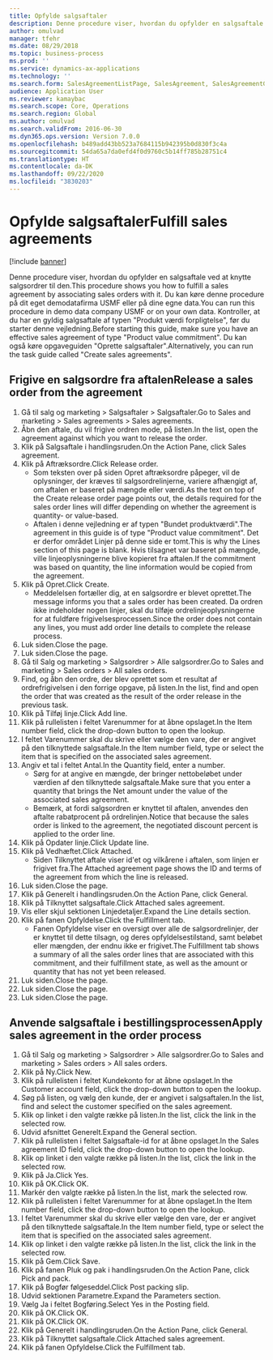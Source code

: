 ```yaml
---
title: Opfylde salgsaftaler
description: Denne procedure viser, hvordan du opfylder en salgsaftale ved at knytte salgsordrer til den.
author: omulvad
manager: tfehr
ms.date: 08/29/2018
ms.topic: business-process
ms.prod: ''
ms.service: dynamics-ax-applications
ms.technology: ''
ms.search.form: SalesAgreementListPage, SalesAgreement, SalesAgreementGenerateReleaseOrder, SalesTableListPage, SalesTable, AgreementLine, SalesCreateOrder,  SalesEditLines, SalesAgreementHistory
audience: Application User
ms.reviewer: kamaybac
ms.search.scope: Core, Operations
ms.search.region: Global
ms.author: omulvad
ms.search.validFrom: 2016-06-30
ms.dyn365.ops.version: Version 7.0.0
ms.openlocfilehash: b489add43bb523a7684115b942395b0d830f3c4a
ms.sourcegitcommit: 54da65a7da0efd4f0d9760c5b14ff785b28751c4
ms.translationtype: HT
ms.contentlocale: da-DK
ms.lasthandoff: 09/22/2020
ms.locfileid: "3830203"
---
```

# <a name="fulfill-sales-agreements"></a><span data-ttu-id="041de-103">Opfylde salgsaftaler</span><span class="sxs-lookup"><span data-stu-id="041de-103">Fulfill sales agreements</span></span>

[!include [banner](../../includes/banner.md)]

<span data-ttu-id="041de-104">Denne procedure viser, hvordan du opfylder en salgsaftale ved at knytte salgsordrer til den.</span><span class="sxs-lookup"><span data-stu-id="041de-104">This procedure shows you how to fulfill a sales agreement by associating sales orders with it.</span></span> <span data-ttu-id="041de-105">Du kan køre denne procedure på dit eget demodatafirma USMF eller på dine egne data.</span><span class="sxs-lookup"><span data-stu-id="041de-105">You can run this procedure in demo data company USMF or on your own data.</span></span> <span data-ttu-id="041de-106">Kontroller, at du har en gyldig salgsaftale af typen "Produkt værdi forpligtelse", før du starter denne vejledning.</span><span class="sxs-lookup"><span data-stu-id="041de-106">Before starting this guide, make sure you have an effective sales agreement of type "Product value commitment".</span></span> <span data-ttu-id="041de-107">Du kan også køre opgaveguiden "Oprette salgsaftaler".</span><span class="sxs-lookup"><span data-stu-id="041de-107">Alternatively, you can run the task guide called "Create sales agreements".</span></span>  




## <a name="release-a-sales-order-from-the-agreement"></a><span data-ttu-id="041de-108">Frigive en salgsordre fra aftalen</span><span class="sxs-lookup"><span data-stu-id="041de-108">Release a sales order from the agreement</span></span>
1. <span data-ttu-id="041de-109">Gå til salg og marketing > Salgsaftaler > Salgsaftaler.</span><span class="sxs-lookup"><span data-stu-id="041de-109">Go to Sales and marketing > Sales agreements > Sales agreements.</span></span>
2. <span data-ttu-id="041de-110">Åbn den aftale, du vil frigive ordren mode, på listen.</span><span class="sxs-lookup"><span data-stu-id="041de-110">In the list, open the agreement against which you want to release the order.</span></span>
3. <span data-ttu-id="041de-111">Klik på Salgsaftale i handlingsruden.</span><span class="sxs-lookup"><span data-stu-id="041de-111">On the Action Pane, click Sales agreement.</span></span>
4. <span data-ttu-id="041de-112">Klik på Aftræksordre.</span><span class="sxs-lookup"><span data-stu-id="041de-112">Click Release order.</span></span>
    * <span data-ttu-id="041de-113">Som teksten over på siden Opret aftræksordre påpeger, vil de oplysninger, der kræves til salgsordrelinjerne, variere afhængigt af, om aftalen er baseret på mængde eller værdi.</span><span class="sxs-lookup"><span data-stu-id="041de-113">As the text on top of the  Create release order page points out, the details required for the sales order lines will differ depending on whether the agreement is quantity- or value-based.</span></span>  
    * <span data-ttu-id="041de-114">Aftalen i denne vejledning er af typen "Bundet produktværdi".</span><span class="sxs-lookup"><span data-stu-id="041de-114">The agreement in this guide is of type "Product value commitment".</span></span> <span data-ttu-id="041de-115">Det er derfor området Linjer på denne side er tomt.</span><span class="sxs-lookup"><span data-stu-id="041de-115">This is why the Lines section of this page is blank.</span></span> <span data-ttu-id="041de-116">Hvis tilsagnet var baseret på mængde, ville linjeoplysningerne blive kopieret fra aftalen.</span><span class="sxs-lookup"><span data-stu-id="041de-116">If the commitment was based on quantity, the line information would be copied from the agreement.</span></span>  
5. <span data-ttu-id="041de-117">Klik på Opret.</span><span class="sxs-lookup"><span data-stu-id="041de-117">Click Create.</span></span>
    * <span data-ttu-id="041de-118">Meddelelsen fortæller dig, at en salgsordre er blevet oprettet.</span><span class="sxs-lookup"><span data-stu-id="041de-118">The message informs you that a sales order has been created.</span></span> <span data-ttu-id="041de-119">Da ordren ikke indeholder nogen linjer, skal du tilføje ordrelinjeoplysningerne for at fuldføre frigivelsesprocessen.</span><span class="sxs-lookup"><span data-stu-id="041de-119">Since the order does not contain any lines, you must add order line details to complete the release process.</span></span>   
6. <span data-ttu-id="041de-120">Luk siden.</span><span class="sxs-lookup"><span data-stu-id="041de-120">Close the page.</span></span>
7. <span data-ttu-id="041de-121">Luk siden.</span><span class="sxs-lookup"><span data-stu-id="041de-121">Close the page.</span></span>
8. <span data-ttu-id="041de-122">Gå til Salg og marketing > Salgsordrer > Alle salgsordrer.</span><span class="sxs-lookup"><span data-stu-id="041de-122">Go to Sales and marketing > Sales orders > All sales orders.</span></span>
9. <span data-ttu-id="041de-123">Find, og åbn den ordre, der blev oprettet som et resultat af ordrefrigivelsen i den forrige opgave, på listen.</span><span class="sxs-lookup"><span data-stu-id="041de-123">In the list, find and open the order that was created as the result of the order release in the previous task.</span></span>
10. <span data-ttu-id="041de-124">Klik på Tilføj linje.</span><span class="sxs-lookup"><span data-stu-id="041de-124">Click Add line.</span></span>
11. <span data-ttu-id="041de-125">Klik på rullelisten i feltet Varenummer for at åbne opslaget.</span><span class="sxs-lookup"><span data-stu-id="041de-125">In the Item number field, click the drop-down button to open the lookup.</span></span>
12. <span data-ttu-id="041de-126">I feltet Varenummer skal du skrive eller vælge den vare, der er angivet på den tilknyttede salgsaftale.</span><span class="sxs-lookup"><span data-stu-id="041de-126">In the Item number field, type or select the item that is specified on the associated sales agreement.</span></span>
13. <span data-ttu-id="041de-127">Angiv et tal i feltet Antal.</span><span class="sxs-lookup"><span data-stu-id="041de-127">In the Quantity field, enter a number.</span></span>
    * <span data-ttu-id="041de-128">Sørg for at angive en mængde, der bringer nettobeløbet under værdien af den tilknyttede salgsaftale.</span><span class="sxs-lookup"><span data-stu-id="041de-128">Make sure that you enter a quantity that brings the Net amount under the value of the associated sales agreement.</span></span>  
    * <span data-ttu-id="041de-129">Bemærk, at fordi salgsordren er knyttet til aftalen, anvendes den aftalte rabatprocent på ordrelinjen.</span><span class="sxs-lookup"><span data-stu-id="041de-129">Notice that because the sales order is linked to the agreement, the negotiated discount percent is applied to the order line.</span></span>  
14. <span data-ttu-id="041de-130">Klik på Opdater linje.</span><span class="sxs-lookup"><span data-stu-id="041de-130">Click Update line.</span></span>
15. <span data-ttu-id="041de-131">Klik på Vedhæftet.</span><span class="sxs-lookup"><span data-stu-id="041de-131">Click Attached.</span></span>
    * <span data-ttu-id="041de-132">Siden Tilknyttet aftale viser id'et og vilkårene i aftalen, som linjen er frigivet fra.</span><span class="sxs-lookup"><span data-stu-id="041de-132">The Attached agreement page shows the ID and terms of the agreement from which the line is released.</span></span>  
16. <span data-ttu-id="041de-133">Luk siden.</span><span class="sxs-lookup"><span data-stu-id="041de-133">Close the page.</span></span>
17. <span data-ttu-id="041de-134">Klik på Generelt i handlingsruden.</span><span class="sxs-lookup"><span data-stu-id="041de-134">On the Action Pane, click General.</span></span>
18. <span data-ttu-id="041de-135">Klik på Tilknyttet salgsaftale.</span><span class="sxs-lookup"><span data-stu-id="041de-135">Click Attached sales agreement.</span></span>
19. <span data-ttu-id="041de-136">Vis eller skjul sektionen Linjedetaljer.</span><span class="sxs-lookup"><span data-stu-id="041de-136">Expand the Line details section.</span></span>
20. <span data-ttu-id="041de-137">Klik på fanen Opfyldelse.</span><span class="sxs-lookup"><span data-stu-id="041de-137">Click the Fulfillment tab.</span></span>
    * <span data-ttu-id="041de-138">Fanen Opfyldelse viser en oversigt over alle de salgsordrelinjer, der er knyttet til dette tilsagn, og deres opfyldelsestilstand, samt beløbet eller mængden, der endnu ikke er frigivet.</span><span class="sxs-lookup"><span data-stu-id="041de-138">The Fulfillment tab shows a summary of all the sales order lines that are associated with this commitment, and their fulfillment state, as well as the amount or quantity that has not yet been released.</span></span>   
21. <span data-ttu-id="041de-139">Luk siden.</span><span class="sxs-lookup"><span data-stu-id="041de-139">Close the page.</span></span>
22. <span data-ttu-id="041de-140">Luk siden.</span><span class="sxs-lookup"><span data-stu-id="041de-140">Close the page.</span></span>
23. <span data-ttu-id="041de-141">Luk siden.</span><span class="sxs-lookup"><span data-stu-id="041de-141">Close the page.</span></span>

## <a name="apply-sales-agreement-in-the-order-process"></a><span data-ttu-id="041de-142">Anvende salgsaftale i bestillingsprocessen</span><span class="sxs-lookup"><span data-stu-id="041de-142">Apply sales agreement in the order process</span></span>
1. <span data-ttu-id="041de-143">Gå til Salg og marketing > Salgsordrer > Alle salgsordrer.</span><span class="sxs-lookup"><span data-stu-id="041de-143">Go to Sales and marketing > Sales orders > All sales orders.</span></span>
2. <span data-ttu-id="041de-144">Klik på Ny.</span><span class="sxs-lookup"><span data-stu-id="041de-144">Click New.</span></span>
3. <span data-ttu-id="041de-145">Klik på rullelisten i feltet Kundekonto for at åbne opslaget.</span><span class="sxs-lookup"><span data-stu-id="041de-145">In the Customer account field, click the drop-down button to open the lookup.</span></span>
4. <span data-ttu-id="041de-146">Søg på listen, og vælg den kunde, der er angivet i salgsaftalen.</span><span class="sxs-lookup"><span data-stu-id="041de-146">In the list, find and select the customer specified on the sales agreement.</span></span>
5. <span data-ttu-id="041de-147">Klik op linket i den valgte række på listen.</span><span class="sxs-lookup"><span data-stu-id="041de-147">In the list, click the link in the selected row.</span></span>
6. <span data-ttu-id="041de-148">Udvid afsnittet Generelt.</span><span class="sxs-lookup"><span data-stu-id="041de-148">Expand the General section.</span></span>
7. <span data-ttu-id="041de-149">Klik på rullelisten i feltet Salgsaftale-id for at åbne opslaget.</span><span class="sxs-lookup"><span data-stu-id="041de-149">In the Sales agreement ID field, click the drop-down button to open the lookup.</span></span>
8. <span data-ttu-id="041de-150">Klik op linket i den valgte række på listen.</span><span class="sxs-lookup"><span data-stu-id="041de-150">In the list, click the link in the selected row.</span></span>
9. <span data-ttu-id="041de-151">Klik på Ja.</span><span class="sxs-lookup"><span data-stu-id="041de-151">Click Yes.</span></span>
10. <span data-ttu-id="041de-152">Klik på OK.</span><span class="sxs-lookup"><span data-stu-id="041de-152">Click OK.</span></span>
11. <span data-ttu-id="041de-153">Markér den valgte række på listen.</span><span class="sxs-lookup"><span data-stu-id="041de-153">In the list, mark the selected row.</span></span>
12. <span data-ttu-id="041de-154">Klik på rullelisten i feltet Varenummer for at åbne opslaget.</span><span class="sxs-lookup"><span data-stu-id="041de-154">In the Item number field, click the drop-down button to open the lookup.</span></span>
13. <span data-ttu-id="041de-155">I feltet Varenummer skal du skrive eller vælge den vare, der er angivet på den tilknyttede salgsaftale.</span><span class="sxs-lookup"><span data-stu-id="041de-155">In the Item number field, type or select the item that is specified on the associated sales agreement.</span></span>
14. <span data-ttu-id="041de-156">Klik op linket i den valgte række på listen.</span><span class="sxs-lookup"><span data-stu-id="041de-156">In the list, click the link in the selected row.</span></span>
15. <span data-ttu-id="041de-157">Klik på Gem.</span><span class="sxs-lookup"><span data-stu-id="041de-157">Click Save.</span></span>
16. <span data-ttu-id="041de-158">Klik på fanen Pluk og pak i handlingsruden.</span><span class="sxs-lookup"><span data-stu-id="041de-158">On the Action Pane, click Pick and pack.</span></span>
17. <span data-ttu-id="041de-159">Klik på Bogfør følgeseddel.</span><span class="sxs-lookup"><span data-stu-id="041de-159">Click Post packing slip.</span></span>
18. <span data-ttu-id="041de-160">Udvid sektionen Parametre.</span><span class="sxs-lookup"><span data-stu-id="041de-160">Expand the Parameters section.</span></span>
19. <span data-ttu-id="041de-161">Vælg Ja i feltet Bogføring.</span><span class="sxs-lookup"><span data-stu-id="041de-161">Select Yes in the Posting field.</span></span>
20. <span data-ttu-id="041de-162">Klik på OK.</span><span class="sxs-lookup"><span data-stu-id="041de-162">Click OK.</span></span>
21. <span data-ttu-id="041de-163">Klik på OK.</span><span class="sxs-lookup"><span data-stu-id="041de-163">Click OK.</span></span>
22. <span data-ttu-id="041de-164">Klik på Generelt i handlingsruden.</span><span class="sxs-lookup"><span data-stu-id="041de-164">On the Action Pane, click General.</span></span>
23. <span data-ttu-id="041de-165">Klik på Tilknyttet salgsaftale.</span><span class="sxs-lookup"><span data-stu-id="041de-165">Click Attached sales agreement.</span></span>
24. <span data-ttu-id="041de-166">Klik på fanen Opfyldelse.</span><span class="sxs-lookup"><span data-stu-id="041de-166">Click the Fulfillment tab.</span></span>

